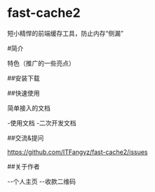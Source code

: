 # fast-cache2
短小精悍的前端缓存工具，防止内存“侧漏”


#简介

特色（推广的一些亮点）

##安装下载

##快速使用

简单接入的文档

-使用文档
-二次开发文档

##交流&提问

https://github.com/ITFangyz/fast-cache2/issues

##关于作者

--个人主页
--收款二维码